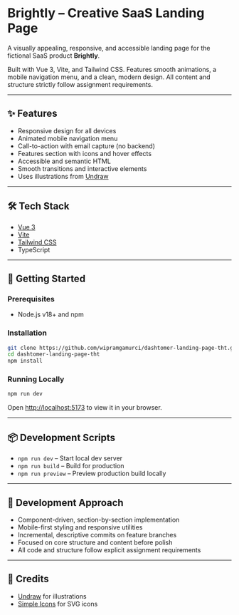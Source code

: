 # Brightly – Creative SaaS Landing Page

A visually appealing, responsive, and accessible landing page for the fictional SaaS product **Brightly**.

Built with Vue 3, Vite, and Tailwind CSS. Features smooth animations, a mobile navigation menu, and a clean, modern design. All content and structure strictly follow assignment requirements.

---


## ✨ Features

- Responsive design for all devices
- Animated mobile navigation menu
- Call-to-action with email capture (no backend)
- Features section with icons and hover effects
- Accessible and semantic HTML
- Smooth transitions and interactive elements
- Uses illustrations from [Undraw](https://undraw.co/)

---

## 🛠 Tech Stack

- [Vue 3](https://vuejs.org/)
- [Vite](https://vitejs.dev/)
- [Tailwind CSS](https://tailwindcss.com/)
- TypeScript

---

## 🏁 Getting Started

### Prerequisites
- Node.js v18+ and npm

### Installation

```bash
git clone https://github.com/wipramgamurci/dashtomer-landing-page-tht.git
cd dashtomer-landing-page-tht
npm install
```

### Running Locally

```bash
npm run dev
```

Open [http://localhost:5173](http://localhost:5173) to view it in your browser.

---

## 📦 Development Scripts

- `npm run dev` – Start local dev server
- `npm run build` – Build for production
- `npm run preview` – Preview production build locally

---

## 🧭 Development Approach

- Component-driven, section-by-section implementation
- Mobile-first styling and responsive utilities
- Incremental, descriptive commits on feature branches
- Focused on core structure and content before polish
- All code and structure follow explicit assignment requirements

---

## 🙏 Credits

- [Undraw](https://undraw.co/) for illustrations
- [Simple Icons](https://simpleicons.org/) for SVG icons
